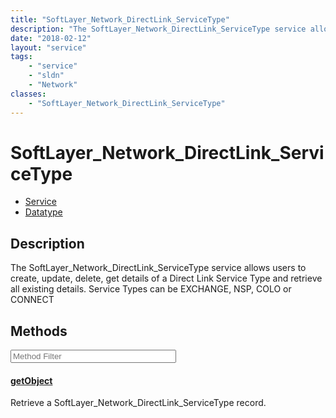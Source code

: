 ```yaml
---
title: "SoftLayer_Network_DirectLink_ServiceType"
description: "The SoftLayer_Network_DirectLink_ServiceType service allows users to create, update, delete, get details of a Direct Lin... "
date: "2018-02-12"
layout: "service"
tags:
    - "service"
    - "sldn"
    - "Network"
classes:
    - "SoftLayer_Network_DirectLink_ServiceType"
---
```

# SoftLayer_Network_DirectLink_ServiceType
<div id='service-datatype'>
    <ul id='sldn-reference-tabs'>
    <li id='service'> <a href='/reference/services/SoftLayer_Network_DirectLink_ServiceType' >Service</a></li>    <li id='datatype'> <a href='/reference/datatypes/SoftLayer_Network_DirectLink_ServiceType' >Datatype</a></li>
    </ul>
</div>

## Description


The SoftLayer_Network_DirectLink_ServiceType service allows users to create, update, delete, get details of a Direct Link Service Type and retrieve all existing details. Service Types can be EXCHANGE, NSP, COLO or CONNECT 



        
<div id="properties" class="content service-content">

## Methods

<div class="view-filters">
    <div class="clearfix">
        <div class="search-input-box">
            <input placeholder="Method Filter" onkeyup="titleSearch(inputId='edit-combine', divId='method-div', elementClass='method-row')" 
                type="text" id="edit-combine" value="" size="30" maxlength="128" class="form-text">
        </div>
    </div>
</div>

<div id="method-div">

<div class="method-row">

#### [getObject](/reference/services/SoftLayer_Network_DirectLink_ServiceType/getObject)
Retrieve a SoftLayer_Network_DirectLink_ServiceType record.

</div>
</div>

</div>


